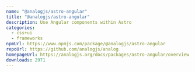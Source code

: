 ```yaml
---
name: "@analogjs/astro-angular"
title: "@analogjs/astro-angular"
description: Use Angular components within Astro
categories:
  - css+ui
  - frameworks
npmUrl: https://www.npmjs.com/package/@analogjs/astro-angular
repoUrl: https://github.com/analogjs/analog
homepageUrl: https://analogjs.org/docs/packages/astro-angular/overview
downloads: 2971
---
```

